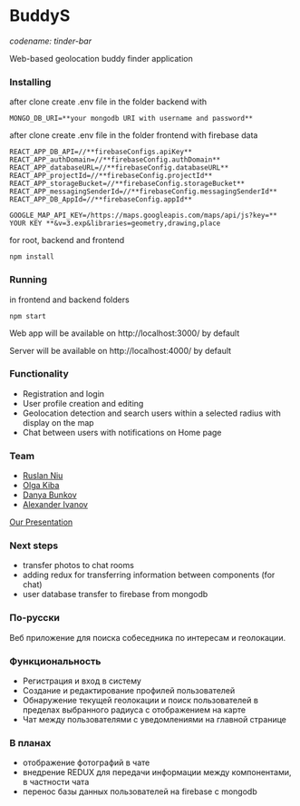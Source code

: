 # BuddyS
*codename: tinder-bar*

Web-based geolocation buddy finder application

### Installing

after clone create .env file in the folder backend with 
```
MONGO_DB_URI=**your mongodb URI with username and password**
```
after clone create .env file in the folder frontend with firebase data
```
REACT_APP_DB_API=//**firebaseConfigs.apiKey**
REACT_APP_authDomain=//**firebaseConfig.authDomain**
REACT_APP_databaseURL=//**firebaseConfig.databaseURL**
REACT_APP_projectId=//**firebaseConfig.projectId**
REACT_APP_storageBucket=//**firebaseConfig.storageBucket**
REACT_APP_messagingSenderId=//**firebaseConfig.messagingSenderId**
REACT_APP_DB_AppId=//**firebaseConfig.appId**

GOOGLE_MAP_API_KEY=/https://maps.googleapis.com/maps/api/js?key=** YOUR KEY **&v=3.exp&libraries=geometry,drawing,place
```
for root, backend and frontend
```
npm install
```

### Running

in frontend and backend folders
```
npm start
```
Web app will be available on http://localhost:3000/ by default

Server will be available on http://localhost:4000/ by default

### Functionality

* Registration and login
* User profile creation and editing
* Geolocation detection and search users within a selected radius with display on the map
* Сhat between users with notifications on Home page

### Team

* [Ruslan Niu](https://github.com/NiuRuslan)
* [Olga Kiba](https://github.com/olgakiba18796)
* [Danya Bunkov](https://github.com/danyabunkov)
* [Alexander Ivanov](https://github.com/Padavan-itbeard)

[Our Presentation](https://docs.google.com/presentation/d/e/2PACX-1vRPHVy0f6A0jrzonY7Xnq7z-uUChlAuCofMcldwGUzqLZ1sTEsqsgugWMVPWCaRBzRBLqRO81iLh157/pub?start=false&loop=false&delayms=5000)

### Next steps
* transfer photos to chat rooms
* adding redux for transferring information between components (for chat)
* user database transfer to firebase from mongodb

### По-русски

Веб приложение для поиска собеседника по интересам и геолокации.

### Функциональность

* Регистрация и вход в систему 
* Создание и редактирование профилей пользователей
* Обнаружение текущей геолокации и поиск пользователей в пределах выбранного радиуса с отображением на карте
* Чат между пользователями с уведомлениями на главной странице

### В планах
* отображение фотографий в чате
* внедрение REDUX для передачи информации между компонентами, в частности чата
* перенос базы данных пользователей на firebase с mongodb
